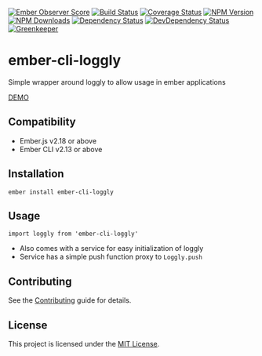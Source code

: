 [![Ember Observer Score](http://emberobserver.com/badges/ember-cli-loggly.svg)](http://emberobserver.com/addons/ember-cli-loggly)
[![Build Status](https://travis-ci.org/devotox/ember-cli-loggly.svg)](http://travis-ci.org/devotox/ember-cli-loggly)
[![Coverage Status](https://codecov.io/gh/devotox/ember-cli-loggly/branch/master/graph/badge.svg)](https://codecov.io/gh/devotox/ember-cli-loggly)
[![NPM Version](https://badge.fury.io/js/ember-cli-loggly.svg)](http://badge.fury.io/js/ember-cli-loggly)
[![NPM Downloads](https://img.shields.io/npm/dm/ember-cli-loggly.svg)](https://www.npmjs.org/package/ember-cli-loggly)
[![Dependency Status](https://david-dm.org/devotox/ember-cli-loggly.svg)](https://david-dm.org/devotox/ember-cli-loggly)
[![DevDependency Status](https://david-dm.org/devotox/ember-cli-loggly/dev-status.svg)](https://david-dm.org/devotox/ember-cli-loggly#info=devDependencies)
[![Greenkeeper](https://badges.greenkeeper.io/devotox/ember-cli-loggly.svg)](https://greenkeeper.io/)

ember-cli-loggly
==============================================================================

Simple wrapper around loggly to allow usage in ember applications

[DEMO](https://devotox.github.io/ember-cli-loggly)

Compatibility
------------------------------------------------------------------------------

* Ember.js v2.18 or above
* Ember CLI v2.13 or above

Installation
------------------------------------------------------------------------------

```
ember install ember-cli-loggly
```

Usage
------------------------------------------------------------------------------

`import loggly from 'ember-cli-loggly'`

- Also comes with a service for easy initialization of loggly
- Service has a simple push function proxy to `Loggly.push`

Contributing
------------------------------------------------------------------------------

See the [Contributing](CONTRIBUTING.md) guide for details.

License
------------------------------------------------------------------------------

This project is licensed under the [MIT License](LICENSE.md).
